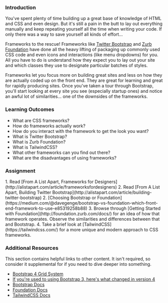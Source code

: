 ### Introduction

You've spent plenty of time building up a great base of knowledge of HTML and CSS and even design.  But it's still a pain in the butt to lay out everything manually and keep repeating yourself all the time when writing your code.  If only there was a way to save yourself all kinds of effort...

Frameworks to the rescue!  Frameworks like [Twitter Bootstrap](http://getbootstrap.com) and [Zurb Foundation](http://foundation.zurb.com) have done all the heavy lifting of packaging up commonly used CSS code and even icons and interactions (like menu dropdowns) for you.  All you have to do is understand how they expect you to lay out your site and which classes they use to designate particular batches of styles.

Frameworks let you focus more on building great sites and less on how they are actually coded up on the front end.  They are great for learning and great for rapidly producing sites.  Once you've taken a tour through Bootstrap, you'll start looking at every site you see (especially startup ones) and notice an awful lot of similarities... one of the downsides of the frameworks.

### Learning Outcomes

* What are CSS frameworks?
* How do frameworks actually work?
* How do you interact with the framework to get the look you want?
* What is Twitter Bootstrap?
* What is Zurb Foundation?
* What is TailwindCSS?
* What other frameworks can you find out there?
* What are the disadvantages of using frameworks?

### Assignment

<div class="lesson-content__panel" markdown="1">
1. Read [From A List Apart, Frameworks for Designers](http://alistapart.com/article/frameworksfordesigners)
2. Read [From A List Apart, Building Twitter Bootstrap](http://alistapart.com/article/building-twitter-bootstrap)
2. [Choosing Bootstrap or Foundation](https://medium.com/@davegenge/bootstrap-vs-foundation-which-front-end-framework-to-use-e85319258b88)
3. Browse through [Getting Started with Foundation](http://foundation.zurb.com/docs/) for an idea of how that framework operates.  Observe the similarities and differences between that and Bootstrap.
4. Take a brief look at [TailwindCSS](https://tailwindcss.com/) for a more unique and modern approach to CSS frameworks.
</div>

### Additional Resources
This section contains helpful links to other content. It isn't required, so consider it supplemental for if you need to dive deeper into something.

* [Bootstrap 4 Grid System](https://www.w3schools.com/bootstrap4/bootstrap_grid_system.asp)
* [If you're used to using Bootstrap 3, here's what changed in version 4](https://www.bootstrapdash.com/bootstrap-3-vs-4/)
* [Bootstrap Docs](http://getbootstrap.com/)
* [Foundation Docs](http://foundation.zurb.com/)
* [TailwindCSS Docs](https://tailwindcss.com/)
